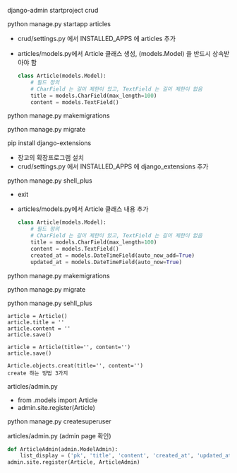 django-admin startproject crud

python manage.py startapp articles

- crud/settings.py 에서 INSTALLED_APPS 에 articles 추가

- articles/models.py에서 Article 클래스 생성, (models.Model) 을 반드시 상속받아야 함 

  ```python
  class Article(models.Model):
      # 필드 정의
      # CharField 는 길이 제한이 있고, TextField 는 길이 제한이 없음
      title = models.CharField(max_length=100)
      content = models.TextField()
  ```

  

python manage.py makemigrations

python manage.py migrate

pip install django-extensions

- 장고의 확장프로그램 설치
- crud/settings.py 에서 INSTALLED_APPS 에 django_extensions 추가

python manage.py shell_plus

- exit

- articles/models.py에서 Article 클래스 내용 추가

  ```python
  class Article(models.Model):
      # 필드 정의
      # CharField 는 길이 제한이 있고, TextField 는 길이 제한이 없음
      title = models.CharField(max_length=100)
      content = models.TextField()
      created_at = models.DateTimeField(auto_now_add=True)
      updated_at = models.DateTimeField(auto_now=True)
  ```

python manage.py makemigrations

python manage.py migrate

python manage.py sehll_plus

```
article = Article()
article.title = ''
article.content = ''
article.save()

article = Article(title='', content='')
article.save()

Article.objects.creat(title='', content='')
create 하는 방법 3가지	
```



articles/admin.py

- from .models import Article
- admin.site.register(Article)

python manage.py createsuperuser



articles/admin.py (admin page 확인)

```python
def ArticleAdmin(admin.ModelAdmin):
	list_display = ('pk', 'title', 'content', 'created_at', 'updated_at')
admin.site.register(Article, ArticleAdmin)
```

